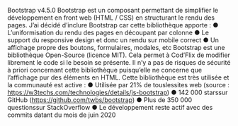 Bootstrap v4.5.0
Bootstrap est un composant permettant de simplifier le développement en front web (HTML /
CSS) en structurant le rendu des pages. J’ai décidé d’inclure Bootstrap car cette bibliothèque
apporte :
● L’uniformisation du rendu des pages en découpant par colonne
● Le support du responsive design et donc un rendu sur mobile correct
● Un affichage propre des boutons, formulaires, modales, etc
Bootstrap est une bibliothèque Open-Source (licence MIT). Cela permet à Cod’Flix de modifier
librement le code si le besoin se présente. Il n’y a pas de risques de sécurité à priori concernant
cette bibliothèque puisqu’elle ne concerne que l’affichage pur des éléments en HTML.
Cette bibliothèque est très utilisée et la communauté est active :
● Utilisée par 21% de touslessites web (source :
https://w3techs.com/technologies/details/js-bootstrap)
● 142 000 starssur GitHub (https://github.com/twbs/bootstrap)
● Plus de 350 000 questionssur StackOverflow
● Le développement reste actif avec des commits datant du mois de juin 2020